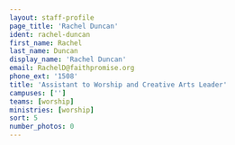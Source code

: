 ```yaml
---
layout: staff-profile
page_title: 'Rachel Duncan'
ident: rachel-duncan
first_name: Rachel
last_name: Duncan
display_name: 'Rachel Duncan'
email: RachelD@faithpromise.org
phone_ext: '1508'
title: 'Assistant to Worship and Creative Arts Leader'
campuses: ['']
teams: [worship]
ministries: [worship]
sort: 5
number_photos: 0
---
```


